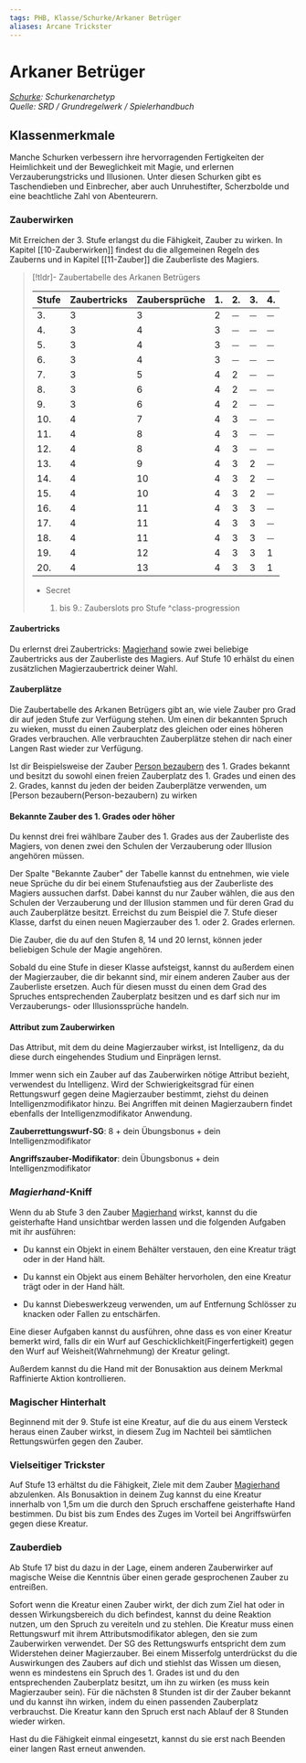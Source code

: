 ```yaml
---
tags: PHB, Klasse/Schurke/Arkaner Betrüger
aliases: Arcane Trickster
---
```

Arkaner Betrüger
================

[_Schurke_](../Schurke.md)_: Schurkenarchetyp_  
_Quelle: SRD / Grundregelwerk / Spielerhandbuch_

Klassenmerkmale
---------------

Manche Schurken verbessern ihre hervorragenden Fertigkeiten der Heimlichkeit und der Beweglichkeit mit Magie, und erlernen Verzauberungstricks und Illusionen. Unter diesen Schurken gibt es Taschendieben und Einbrecher, aber auch Unruhestifter, Scherzbolde und eine beachtliche Zahl von Abenteurern.

### Zauberwirken

Mit Erreichen der 3. Stufe erlangst du die Fähigkeit, Zauber zu wirken. In Kapitel \[\[10-Zauberwirken\]\] findest du die allgemeinen Regeln des Zauberns und in Kapitel \[\[11-Zauber\]\] die Zauberliste des Magiers.

> \[!tldr\]- Zaubertabelle des Arkanen Betrügers
> 
> | Stufe | Zaubertricks | Zaubersprüche | 1. | 2. | 3. | 4. |
> | --- | --- | --- | --- | --- | --- | --- |
> | 3. | 3 | 3 | 2 | ⏤ | ⏤ | ⏤ |
> | 4. | 3 | 4 | 3 | ⏤ | ⏤ | ⏤ |
> | 5. | 3 | 4 | 3 | ⏤ | ⏤ | ⏤ |
> | 6. | 3 | 4 | 3 | ⏤ | ⏤ | ⏤ |
> | 7. | 3 | 5 | 4 | 2 | ⏤ | ⏤ |
> | 8. | 3 | 6 | 4 | 2 | ⏤ | ⏤ |
> | 9. | 3 | 6 | 4 | 2 | ⏤ | ⏤ |
> | 10. | 4 | 7 | 4 | 3 | ⏤ | ⏤ |
> | 11. | 4 | 8 | 4 | 3 | ⏤ | ⏤ |
> | 12. | 4 | 8 | 4 | 3 | ⏤ | ⏤ |
> | 13. | 4 | 9 | 4 | 3 | 2 | ⏤ |
> | 14. | 4 | 10 | 4 | 3 | 2 | ⏤ |
> | 15. | 4 | 10 | 4 | 3 | 2 | ⏤ |
> | 16. | 4 | 11 | 4 | 3 | 3 | ⏤ |
> | 17. | 4 | 11 | 4 | 3 | 3 | ⏤ |
> | 18. | 4 | 11 | 4 | 3 | 3 | ⏤ |
> | 19. | 4 | 12 | 4 | 3 | 3 | 1 |
> | 20. | 4 | 13 | 4 | 3 | 3 | 1 |
> 
> *   Secret
>     
>     1.  bis 9.: Zauberslots pro Stufe ^class-progression
>         
>     

#### Zaubertricks

Du erlernst drei Zaubertricks: [Magierhand](../Zauber/Magierhand.md) sowie zwei beliebige Zaubertricks aus der Zauberliste des Magiers. Auf Stufe 10 erhälst du einen zusätzlichen Magierzaubertrick deiner Wahl.

#### Zauberplätze

Die Zaubertabelle des Arkanen Betrügers gibt an, wie viele Zauber pro Grad dir auf jeden Stufe zur Verfügung stehen. Um einen dir bekannten Spruch zu wieken, musst du einen Zauberplatz des gleichen oder eines höheren Grades verbrauchen. Alle verbrauchten Zauberplätze stehen dir nach einer Langen Rast wieder zur Verfügung.

Ist dir Beispielsweise der Zauber [Person bezaubern](../Zauber/Person-bezaubern.md) des 1. Grades bekannt und besitzt du sowohl einen freien Zauberplatz des 1. Grades und einen des 2. Grades, kannst du jeden der beiden Zauberplätze verwenden, um \[Person bezaubern(Person-bezaubern) zu wirken

#### Bekannte Zauber des 1. Grades oder höher

Du kennst drei frei wählbare Zauber des 1. Grades aus der Zauberliste des Magiers, von denen zwei den Schulen der Verzauberung oder Illusion angehören müssen.

Der Spalte "Bekannte Zauber" der Tabelle kannst du entnehmen, wie viele neue Sprüche du dir bei einem Stufenaufstieg aus der Zauberliste des Magiers aussuchen darfst. Dabei kannst du nur Zauber wählen, die aus den Schulen der Verzauberung und der Illusion stammen und für deren Grad du auch Zauberplätze besitzt. Erreichst du zum Beispiel die 7. Stufe dieser Klasse, darfst du einen neuen Magierzauber des 1. oder 2. Grades erlernen.

Die Zauber, die du auf den Stufen 8, 14 und 20 lernst, können jeder beliebigen Schule der Magie angehören.

Sobald du eine Stufe in dieser Klasse aufsteigst, kannst du außerdem einen der Magierzauber, die dir bekannt sind, mir einem anderen Zauber aus der Zauberliste ersetzen. Auch für diesen musst du einen dem Grad des Spruches entsprechenden Zauberplatz besitzen und es darf sich nur im Verzauberungs- oder Illusionssprüche handeln.

#### Attribut zum Zauberwirken

Das Attribut, mit dem du deine Magierzauber wirkst, ist Intelligenz, da du diese durch eingehendes Studium und Einprägen lernst.

Immer wenn sich ein Zauber auf das Zauberwirken nötige Attribut bezieht, verwendest du Intelligenz. Wird der Schwierigkeitsgrad für einen Rettungswurf gegen deine Magierzauber bestimmt, ziehst du deinen Intelligenzmodifikator hinzu. Bei Angriffen mit deinen Magierzaubern findet ebenfalls der Intelligenzmodifikator Anwendung.

**Zauberrettungswurf-SG**: 8 + dein Übungsbonus + dein Intelligenzmodifikator

**Angriffszauber-Modifikator**: dein Übungsbonus + dein Intelligenzmodifikator

### _Magierhand_\-Kniff

Wenn du ab Stufe 3 den Zauber [Magierhand](../Zauber/Magierhand.md) wirkst, kannst du die geisterhafte Hand unsichtbar werden lassen und die folgenden Aufgaben mit ihr ausführen:

*   Du kannst ein Objekt in einem Behälter verstauen, den eine Kreatur trägt oder in der Hand hält.
    
*   Du kannst ein Objekt aus einem Behälter hervorholen, den eine Kreatur trägt oder in der Hand hält.
    
*   Du kannst Diebeswerkzeug verwenden, um auf Entfernung Schlösser zu knacken oder Fallen zu entschärfen.
    

Eine dieser Aufgaben kannst du ausführen, ohne dass es von einer Kreatur bemerkt wird, falls dir ein Wurf auf Geschicklichkeit(Fingerfertigkeit) gegen den Wurf auf Weisheit(Wahrnehmung) der Kreatur gelingt.

Außerdem kannst du die Hand mit der Bonusaktion aus deinem Merkmal Raffinierte Aktion kontrollieren.

### Magischer Hinterhalt

Beginnend mit der 9. Stufe ist eine Kreatur, auf die du aus einem Versteck heraus einen Zauber wirkst, in diesem Zug im Nachteil bei sämtlichen Rettungswürfen gegen den Zauber.

### Vielseitiger Trickster

Auf Stufe 13 erhältst du die Fähigkeit, Ziele mit dem Zauber [Magierhand](../Zauber/Magierhand.md) abzulenken. Als Bonusaktion in deinem Zug kannst du eine Kreatur innerhalb von 1,5m um die durch den Spruch erschaffene geisterhafte Hand bestimmen. Du bist bis zum Endes des Zuges im Vorteil bei Angriffswürfen gegen diese Kreatur.

### Zauberdieb

Ab Stufe 17 bist du dazu in der Lage, einem anderen Zauberwirker auf magische Weise die Kenntnis über einen gerade gesprochenen Zauber zu entreißen.

Sofort wenn die Kreatur einen Zauber wirkt, der dich zum Ziel hat oder in dessen Wirkungsbereich du dich befindest, kannst du deine Reaktion nutzen, um den Spruch zu vereiteln und zu stehlen. Die Kreatur muss einen Rettungswurf mit ihrem Attributsmodifikator ablegen, den sie zum Zauberwirken verwendet. Der SG des Rettungswurfs entspricht dem zum Widerstehen deiner Magierzauber. Bei einem Misserfolg unterdrückst du die Auswirkungen des Zaubers auf dich und stiehlst das Wissen um diesen, wenn es mindestens ein Spruch des 1. Grades ist und du den entsprechenden Zauberplatz besitzt, um ihn zu wirken (es muss kein Magierzauber sein). Für die nächsten 8 Stunden ist dir der Zauber bekannt und du kannst ihn wirken, indem du einen passenden Zauberplatz verbrauchst. Die Kreatur kann den Spruch erst nach Ablauf der 8 Stunden wieder wirken.

Hast du die Fähigkeit einmal eingesetzt, kannst du sie erst nach Beenden einer langen Rast erneut anwenden.